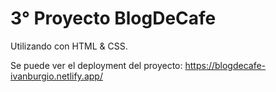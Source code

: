 # 3° Proyecto BlogDeCafe
Utilizando con HTML & CSS.

Se puede ver el deployment del proyecto: https://blogdecafe-ivanburgio.netlify.app/
